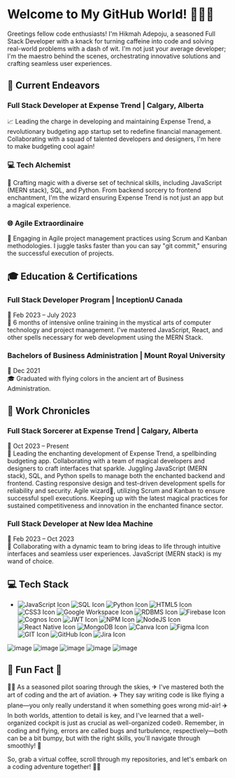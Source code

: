 # Welcome to My GitHub World! 👩‍💻🌐

Greetings fellow code enthusiasts! I'm Hikmah Adepoju, a seasoned Full Stack Developer with a knack for turning caffeine into code and solving real-world problems with a dash of wit. I'm not just your average developer; I'm the maestro behind the scenes, orchestrating innovative solutions and crafting seamless user experiences.

## 🚀 Current Endeavors

### Full Stack Developer at Expense Trend | Calgary, Alberta
📈 Leading the charge in developing and maintaining Expense Trend, a revolutionary budgeting app startup set to redefine financial management. Collaborating with a squad of talented developers and designers, I'm here to make budgeting cool again!

### 💻 Tech Alchemist
🔧 Crafting magic with a diverse set of technical skills, including JavaScript (MERN stack), SQL, and Python. From backend sorcery to frontend enchantment, I'm the wizard ensuring Expense Trend is not just an app but a magical experience.

### 🌐 Agile Extraordinaire
🔄 Engaging in Agile project management practices using Scrum and Kanban methodologies. I juggle tasks faster than you can say "git commit," ensuring the successful execution of projects.

## 🎓 Education & Certifications

### Full Stack Developer Program | InceptionU Canada
📅 Feb 2023 – July 2023  
🚀 6 months of intensive online training in the mystical arts of computer technology and project management. I've mastered JavaScript, React, and other spells necessary for web development using the MERN Stack.

### Bachelors of Business Administration | Mount Royal University
📅 Dec 2021  
🎓 Graduated with flying colors in the ancient art of Business Administration.

## 💼 Work Chronicles

### Full Stack Sorcerer at Expense Trend | Calgary, Alberta
📅 Oct 2023 – Present  
🚀 Leading the enchanting development of Expense Trend, a spellbinding budgeting app. Collaborating with a team of magical developers and designers to craft interfaces that sparkle. Juggling JavaScript (MERN stack), SQL, and Python spells to manage both the enchanted backend and frontend. Casting responsive design and test-driven development spells for reliability and security. Agile wizard🔮, utilizing Scrum and Kanban to ensure successful spell executions. Keeping up with the latest magical practices for sustained competitiveness and innovation in the enchanted finance sector.

### Full Stack Developer at New Idea Machine
🚀 Feb 2023 – Oct 2023  
🌈 Collaborating with a dynamic team to bring ideas to life through intuitive interfaces and seamless user experiences. JavaScript (MERN stack) is my wand of choice.

## 💻 Tech Stack
  - ![JavaScript Icon](https://img.icons8.com/color/48/000000/javascript.png) ![SQL Icon](https://img.icons8.com/color/48/000000/sql.png) ![Python Icon](https://img.icons8.com/color/48/000000/python.png) ![HTML5 Icon](https://img.icons8.com/color/48/000000/html-5.png) ![CSS3 Icon](https://img.icons8.com/color/48/000000/css3.png) ![Google Workspace Icon](https://img.icons8.com/color/48/000000/google-logo.png) ![RDBMS Icon](https://img.icons8.com/color/48/000000/database.png) ![Firebase Icon](https://img.icons8.com/color/48/000000/firebase.png) ![Cognos Icon](https://img.icons8.com/color/48/000000/ibm.png) ![JWT Icon](https://img.icons8.com/color/48/000000/lock-2.png) ![NPM Icon](https://img.icons8.com/color/48/000000/npm.png) ![NodeJS Icon](https://img.icons8.com/color/48/000000/nodejs.png) ![React Native Icon](https://img.icons8.com/color/48/000000/react-native.png) ![MongoDB Icon](https://img.icons8.com/color/48/000000/mongodb.png) ![Canva Icon](https://img.icons8.com/color/48/000000/canva.png) ![Figma Icon](https://img.icons8.com/color/48/000000/figma.png) ![GIT Icon](https://img.icons8.com/color/48/000000/git.png) ![GitHub Icon](https://img.icons8.com/color/48/000000/github--v1.png) ![Jira Icon](https://img.icons8.com/color/48/000000/jira.png)






![image](https://github.com/hadep275/hadep275/assets/65734173/3d20620a-97bd-4aad-aaa4-d57eedc3d1c7) ![image](https://github.com/hadep275/hadep275/assets/65734173/3d14d608-c870-4ae8-ab4a-b644d2c8429c) ![image](https://github.com/hadep275/hadep275/assets/65734173/6107e5f1-8207-42f0-8675-dbb22cb85a9e) ![image](https://github.com/hadep275/hadep275/assets/65734173/11cd0f82-bce1-47d9-8cb3-742aa17fc0f0) ![image](https://github.com/hadep275/hadep275/assets/65734173/9fa6001e-93ab-4a06-b511-386cb295e10c)






## 🚗 Fun Fact 🎉

👨‍✈️ As a seasoned pilot soaring through the skies, ✈ I've mastered both the art of coding and the art of aviation. ✈️ They say writing code is like flying a plane—you only really understand it when something goes wrong mid-air! ✈️ In both worlds, attention to detail is key, and I've learned that a well-organized cockpit is just as crucial as well-organized code🌐. Remember, in coding and flying, errors are called bugs and turbulence, respectively—both can be a bit bumpy, but with the right skills, you'll navigate through smoothly! 🛫

So, grab a virtual coffee, scroll through my repositories, and let's embark on a coding adventure together! 🚀✨


<!--
**hadep275/hadep275** is a ✨ _special_ ✨ repository because its `README.md` (this file) appears on your GitHub profile.

Here are some ideas to get you started:

- 🔭 I’m currently working on ...
- 🌱 I’m currently learning ...
- 👯 I’m looking to collaborate on ...
- 🤔 I’m looking for help with ...
- 💬 Ask me about ...
- 📫 How to reach me: ...
- 😄 Pronouns: ...
- ⚡ Fun fact: ...
-->
